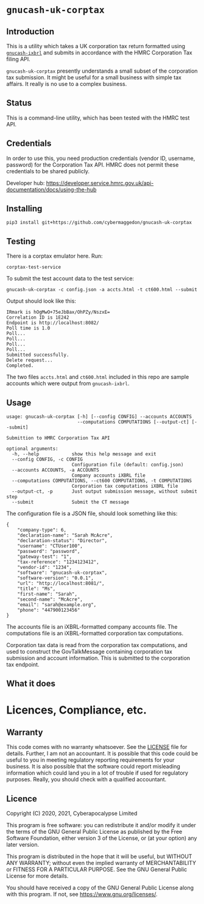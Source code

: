 
# `gnucash-uk-corptax`

## Introduction

This is a utility which takes a UK corporation tax return formatted using
[`gnucash-ixbrl`](https://github.com/cybermaggedon/gnucash-ixbrl) and
submits in accordance with the HMRC Corporation Tax filing API.

`gnucash-uk-corptax` presently understands a small subset of the corporation
tax submission.  It might be useful for a small business with simple tax
affairs.  It really is no use to a complex business.

## Status

This is a command-line utility, which has been tested with the HMRC test API.

## Credentials

In order to use this, you need production credentials (vendor ID, username,
password) for the Corporation Tax API.  HMRC does not permit these
credentials to be shared publicly.

Developer hub: 
https://developer.service.hmrc.gov.uk/api-documentation/docs/using-the-hub

## Installing

```
pip3 install git+https://github.com/cybermaggedon/gnucash-uk-corptax
```

## Testing

There is a corptax emulator here.  Run:

```
corptax-test-service
```

To submit the test account data to the test service:

```
gnucash-uk-corptax -c config.json -a accts.html -t ct600.html --submit
```

Output should look like this:
```
IRmark is hOgMwO+75eJbBax/OhPZy/NszxE=
Correlation ID is 1E242
Endpoint is http://localhost:8082/
Poll time is 1.0
Poll...
Poll...
Poll...
Poll...
Submitted successfully.
Delete request...
Completed.
```

The two files `accts.html` and `ct600.html` included in this repo
are sample accounts which were output from `gnucash-ixbrl`.

## Usage

```
usage: gnucash-uk-corptax [-h] [--config CONFIG] --accounts ACCOUNTS
                          --computations COMPUTATIONS [--output-ct] [--submit]

Submittion to HMRC Corporation Tax API

optional arguments:
  -h, --help            show this help message and exit
  --config CONFIG, -c CONFIG
                        Configuration file (default: config.json)
  --accounts ACCOUNTS, -a ACCOUNTS
                        Company accounts iXBRL file
  --computations COMPUTATIONS, --ct600 COMPUTATIONS, -t COMPUTATIONS
                        Corporation tax computations iXBRL file
  --output-ct, -p       Just output submission message, without submit step
  --submit              Submit the CT message
```

The configuration file is a JSON file, should look something like this:

```
{
    "company-type": 6,
    "declaration-name": "Sarah McAcre",
    "declaration-status": "Director",
    "username": "CTUser100",
    "password": "password",
    "gateway-test": "1",
    "tax-reference": "1234123412",
    "vendor-id": "1234",
    "software": "gnucash-uk-corptax",
    "software-version": "0.0.1",
    "url": "http://localhost:8081/",
    "title": "Ms",
    "first-name": "Sarah",
    "second-name": "McAcre",
    "email": "sarah@example.org",
    "phone": "447900123456"
}
```

The accounts file is an iXBRL-formatted company accounts file.  The
computations file is an iXBRL-formatted corporation tax computations.

Corporation tax data is read from the corporation tax computations, and
used to construct the GovTalkMessage containing corporation tax submission
and account information.  This is submitted to the corporation tax
endpoint.

## What it does

# Licences, Compliance, etc.

## Warranty

This code comes with no warranty whatsoever.  See the [LICENSE](LICENCE) file
for details.  Further, I am not an accountant.  It is possible that this code
could be useful to you in meeting regulatory reporting requirements for your
business.  It is also possible that the software could report misleading
information which could land you in a lot of trouble if used for regulatory
purposes.  Really, you should check with a qualified accountant.

## Licence

Copyright (C) 2020, 2021, Cyberapocalypse Limited

This program is free software: you can redistribute it and/or modify
it under the terms of the GNU General Public License as published by
the Free Software Foundation, either version 3 of the License, or
(at your option) any later version.

This program is distributed in the hope that it will be useful,
but WITHOUT ANY WARRANTY; without even the implied warranty of
MERCHANTABILITY or FITNESS FOR A PARTICULAR PURPOSE.  See the
GNU General Public License for more details.

You should have received a copy of the GNU General Public License
along with this program.  If not, see <https://www.gnu.org/licenses/>.

